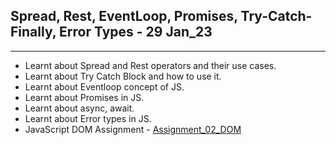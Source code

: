 ## Spread, Rest, EventLoop, Promises, Try-Catch-Finally, Error Types - 29 Jan_23

<hr>

- Learnt about Spread and Rest operators and their use cases.
- Learnt about Try Catch Block and how to use it.
- Learnt about Eventloop concept of JS.
- Learnt about Promises in JS.
- Learnt about async, await.
- Learnt about Error types in JS.
- JavaScript DOM Assignment - [Assignment_02_DOM](https://github.com/MadhavSahi/FullStack-JavaScript-2022-23/tree/main/JavaScript_Assignments/Assignment_02-JS-DOM-28%2C29Jan "Assignment Link")

